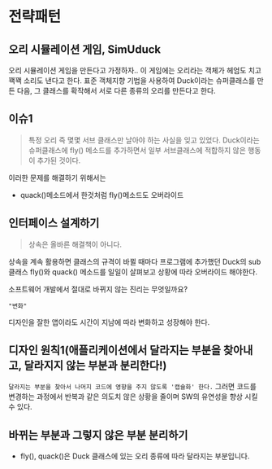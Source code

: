 # 전략패턴

## 오리 시뮬레이션 게임, SimUduck
오리 시뮬레이션 게임을 만든다고 가정하자..
이 게임에는 오리라는 객체가 헤엄도 치고 꽥꽥 소리도 낸다고 한다. 표준 객체지향 기법을 사용하여 Duck이라는 슈퍼클래스를 만든 다음, 그 클래스를 확작해서
서로 다른 종류의 오리를 만든다고 한다.
<br>
## 이슈1
> 특정 오리 즉 몇몇 서브 클래스만 날아야 하는 사실을 잊고 있었다. Duck이라는 슈퍼클래스에 fly() 메소드를 추가하면서 일부 서브클래스에 적합하지 않은
> 행동이 추가된 것이다.

이러한 문제를 해결하기 위해서는
- quack()메소드에서 한것처럼 fly()메소드도 오버라이드

## 인터페이스 설계하기
> 상속은 올바른 해결책이 아니다.

상속을 계속 활용하면 클래스의 규격이 바뀔 때마다 프로그램에 추가했던 Duck의 sub클래스 fly()와 quack() 메소드를 일일이 살펴보고 상황에 따라 오버라이드 해야한다.

소프트웨어 개발에서 절대로 바뀌지 않는 진리는 무엇일까요?

`"변화"`

디자인을 잘한 앱이라도 시간이 지남에 따라 변화하고 성장해야 한다.

## 디자인 원칙1(애플리케이션에서 달라지는 부분을 찾아내고, 달라지지 않는 부분과 분리한다!)
`달라지는 부분을 찾아서 나머지 코드에 영향을 주지 않도록 '캡슐화' 한다.` 그러면 코드를 변경하는 과정에서 반복과 같은 의도치 않은 상황을 줄이며 SW의 유연성을 향상 시킬 수 있다.


## 바뀌는 부분과 그렇지 않은 부분 분리하기

- fly(), quack()은 Duck 클래스에 있는 오리 종류에 따라 달라지는 부분입니다.